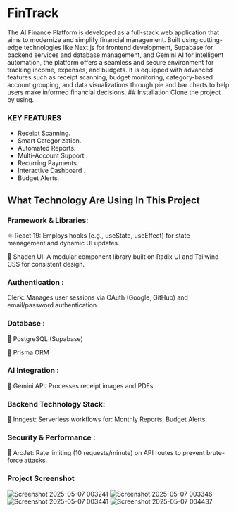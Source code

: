 # FinTrack
The AI Finance Platform is developed as a full-stack web application that aims to 
modernize and simplify financial management. Built using cutting-edge technologies 
like Next.js for frontend development, Supabase for backend services and database 
management, and Gemini AI for intelligent automation, the platform offers a seamless 
and secure environment for tracking income, expenses, and budgets. It is equipped with 
advanced features such as receipt scanning, budget monitoring, category-based 
account grouping, and data visualizations through pie and bar charts to help users 
make informed financial decisions. ## Installation
Clone the project by using.

### KEY FEATURES

- Receipt Scanning.
- Smart Categorization.
- Automated Reports.
- Multi-Account Support .
- Recurring Payments.
- Interactive Dashboard .
- Budget Alerts.


## What Technology Are Using In This Project
### Framework & Libraries:
 ⚛️  React 19: Employs hooks (e.g., useState, useEffect) for state management and dynamic UI updates. 

🎨 Shadcn UI: A modular component library built on Radix UI and Tailwind CSS for consistent design.

### Authentication :
Clerk: Manages user sessions via OAuth (Google, GitHub) and email/password authentication.

### Database :
🐘 PostgreSQL (Supabase)

🧬 Prisma ORM

### AI Integration :
🤖 Gemini API: Processes receipt images and PDFs.

### Backend Technology Stack:
🔄 Inngest: Serverless workflows for: Monthly Reports, Budget Alerts.

### Security & Performance :
 🚀 ArcJet: Rate limiting (10 requests/minute) on API routes to prevent brute-force attacks. 

### Project Screenshot


![Screenshot 2025-05-07 003241](https://github.com/user-attachments/assets/6acc8649-bc3e-4a49-99e5-7875ae62b1ad)
![Screenshot 2025-05-07 003346](https://github.com/user-attachments/assets/40bfaa4a-427d-492f-b5ed-cf8011f74b40)
![Screenshot 2025-05-07 003441](https://github.com/user-attachments/assets/002dab40-17f1-4fc7-b731-e2b47787571e)
![Screenshot 2025-05-07 004437](https://github.com/user-attachments/assets/3b38be84-70fd-4ded-b67c-907dc0f4c8f9)
